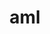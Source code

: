 ---
title: "aml"
layout: cache
categories: [package, develop-2025-03-09]
meta: {"compilers": ["cce@=18.0.0", "gcc@=11.4.0", "oneapi@=2024.2.1"], "num_specs": 4, "num_specs_by_stack": {"e4s": 1, "e4s-cray-rhel": 1, "e4s-oneapi": 2, "root": 4}, "oss": ["rhel8", "ubuntu22.04"], "platforms": ["linux"], "stacks": ["e4s", "e4s-cray-rhel", "e4s-oneapi", "root"], "targets": ["x86_64_v3"], "versions": ["0.2.1"]}
spec_details: [{"compiler": "oneapi@=2024.2.1", "hash": "efxfcfcvqicmncnemn3f7s2dfkcfkkmz", "os": "ubuntu22.04", "platform": "linux", "size": "-", "stacks": ["e4s-oneapi", "root"], "target": "x86_64_v3", "variants": ["build_system=autotools", "~cuda", "~hip", "hip-platform=none", "+hwloc", "+level_zero", "~opencl"], "versions": ["0.2.1"]}, {"compiler": "gcc@=11.4.0", "hash": "feirrqiaeypqb6xwe6iv7jfmu7qjuu2f", "os": "ubuntu22.04", "platform": "linux", "size": "-", "stacks": ["e4s", "root"], "target": "x86_64_v3", "variants": ["build_system=autotools", "~cuda", "~hip", "hip-platform=none", "+hwloc", "~level_zero", "~opencl"], "versions": ["0.2.1"]}, {"compiler": "oneapi@=2024.2.1", "hash": "odi4tb4a5zzlnbvdlgkg7antw3qmqkpx", "os": "ubuntu22.04", "platform": "linux", "size": "-", "stacks": ["e4s-oneapi", "root"], "target": "x86_64_v3", "variants": ["build_system=autotools", "~cuda", "~hip", "hip-platform=none", "+hwloc", "~level_zero", "~opencl"], "versions": ["0.2.1"]}, {"compiler": "cce@=18.0.0", "hash": "ricvbmsrjravxjzelt4xtg256cisrkhz", "os": "rhel8", "platform": "linux", "size": "-", "stacks": ["e4s-cray-rhel", "root"], "target": "x86_64_v3", "variants": ["build_system=autotools", "~cuda", "~hip", "hip-platform=none", "+hwloc", "~level_zero", "~opencl"], "versions": ["0.2.1"]}]
---